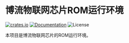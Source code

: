 # 博流物联网芯片ROM运行环境

[![crates.io](https://img.shields.io/crates/v/bouffalo-rt.svg)](https://crates.io/crates/bouffalo-rt)
[![Documentation](https://docs.rs/bouffalo-rt/badge.svg)](https://docs.rs/bouffalo-rt)
![License](https://img.shields.io/crates/l/bouffalo-rt.svg)

本项目是博流物联网芯片的ROM运行环境。
